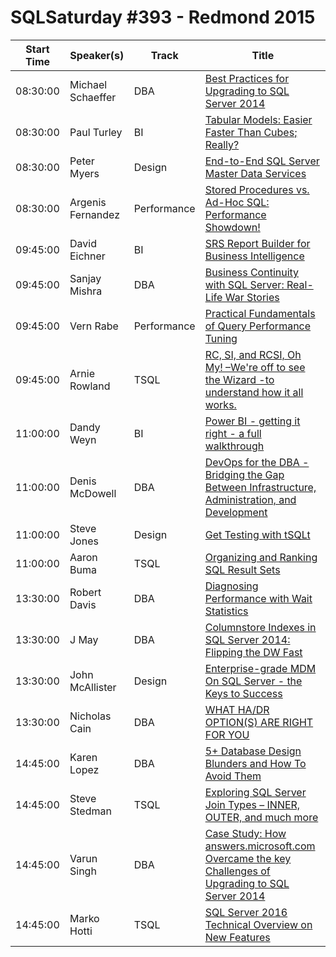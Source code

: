 # SQLSaturday #393 - Redmond 2015
Start Time|Speaker(s)|Track|Title
---|---|---|---
08:30:00|Michael Schaeffer|DBA|[Best Practices for Upgrading to SQL Server 2014](21128.md)
08:30:00|Paul Turley|BI|[Tabular Models: Easier  Faster Than Cubes; Really? ](21869.md)
08:30:00|Peter Myers|Design|[End-to-End SQL Server Master Data Services](22044.md)
08:30:00|Argenis Fernandez|Performance|[Stored Procedures vs. Ad-Hoc SQL: Performance Showdown!](9786.md)
09:45:00|David Eichner|BI|[SRS Report Builder for Business Intelligence](12801.md)
09:45:00|Sanjay Mishra|DBA|[Business Continuity with SQL Server: Real-Life War Stories](23969.md)
09:45:00|Vern Rabe|Performance|[Practical Fundamentals of Query Performance Tuning](27387.md)
09:45:00|Arnie Rowland|TSQL|[RC, SI, and RCSI, Oh My! –We're off to see the Wizard -to understand how it all works.](9868.md)
11:00:00|Dandy Weyn|BI|[Power BI - getting it right - a full walkthrough](12167.md)
11:00:00|Denis McDowell|DBA|[DevOps for the DBA - Bridging the Gap Between Infrastructure, Administration, and Development](13078.md)
11:00:00|Steve Jones|Design|[Get Testing with tSQLt](24544.md)
11:00:00|Aaron Buma|TSQL|[Organizing and Ranking SQL Result Sets](8828.md)
13:30:00|Robert Davis|DBA|[Diagnosing Performance with Wait Statistics](11463.md)
13:30:00|J May|DBA|[Columnstore Indexes in SQL Server 2014: Flipping the DW Fast](16842.md)
13:30:00|John McAllister|Design|[Enterprise-grade MDM On SQL Server - the Keys to Success ](17157.md)
13:30:00|Nicholas Cain|DBA|[WHAT HA/DR OPTION(S) ARE RIGHT FOR YOU](21424.md)
14:45:00|Karen Lopez|DBA|[5+ Database Design Blunders and How To Avoid Them](17914.md)
14:45:00|Steve Stedman|TSQL|[Exploring SQL Server  Join Types – INNER, OUTER, and much more](25752.md)
14:45:00|Varun  Singh|DBA|[Case Study: How answers.microsoft.com Overcame the key Challenges of Upgrading to SQL Server 2014 ](25900.md)
14:45:00|Marko Hotti|TSQL|[SQL Server 2016 Technical Overview on New Features](37061.md)
